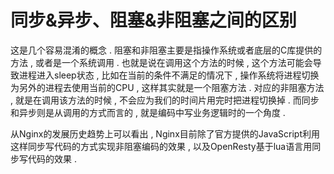 # 同步&异步、阻塞&非阻塞之间的区别

这是几个容易混淆的概念 . 阻塞和非阻塞主要是指操作系统或者底层的C库提供的方法 , 或者是一个系统调用 . 也就是说在调用这个方法的时候 , 这个方法可能会导致进程进入sleep状态 , 比如在当前的条件不满足的情况下 , 操作系统将进程切换为另外的进程去使用当前的CPU , 这样其实就是一个阻塞方法 . 对应的非阻塞方法 , 就是在调用该方法的时候 , 不会应为我们的时间片用完时把进程切换掉 . 而同步和异步则是从调用的方式而言的 , 就是编码中写业务逻辑时的一个角度 . 

从Nginx的发展历史趋势上可以看出 , Nginx目前除了官方提供的JavaScript利用这样同步写代码的方式实现非阻塞编码的效果 , 以及OpenResty基于lua语言用同步写代码的效果 . 


